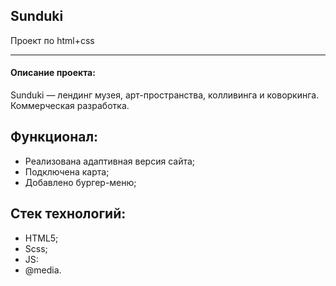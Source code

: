 <h2>Sunduki</h2>
Проект по html+css

---

<h4>Описание проекта:</h4>
Sunduki — лендинг музея, арт-пространства, колливинга и коворкинга. Коммерческая разработка.

Функционал:
---
* Реализована адаптивная версия сайта;
* Подключена карта;
* Добавлено бургер-меню;

Стек технологий:
---
* HTML5;
* Scss;
* JS:
* @media.

